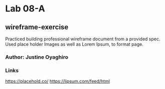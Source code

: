 # Lab 08-A

## wireframe-exercise
Practiced building professional wireframe document from a provided spec. Used place holder Images as well as Lorem Ipsum, to format page.
### Author: Justine Oyaghiro

### Links 

https://placehold.co/
https://lipsum.com/feed/html

